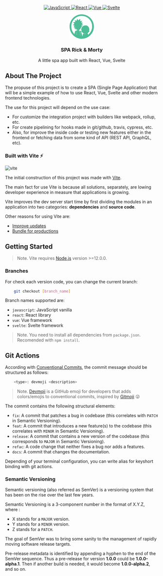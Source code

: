 <p align="center">
    <a href="https://github.com/roremdev/rick-morty/javascript">
        <img src="https://img.shields.io/badge/JavaScript-0.3.0-green?style=for-the-badge&logo=JavaScript" alt="JavaScript" />
    </a>
    <a href="https://github.com/roremdev/rick-morty/react">
        <img src="https://img.shields.io/badge/React-gray?style=for-the-badge&logo=React" alt="React" />
    </a>
    <a href="https://github.com/roremdev/rick-morty/vue">
        <img src="https://img.shields.io/badge/Vue-gray?style=for-the-badge&logo=Vue.js" alt="Vue" />
    </a>
    <a href="https://github.com/roremdev/rick-morty/svelte">
        <img src="https://img.shields.io/badge/Svelte-gray?style=for-the-badge&logo=Svelte" alt="Svelte" />
    </a>
</p>

<p align="center">
    <img src="images/logo.svg" alt="Logo" width="80" height="80">
    <h3 align="center">SPA Rick & Morty</h3>
    <p align="center"> A little spa app built with React, Vue, Svelte</p>
</p>

## About The Project

The propuse of this project is to create a SPA (Single Page Application) that will be a simple example of how to use React, Vue, Svelte and other modern frontend technologies.

The use for this project will depend on the use case:

-   For customize the integration project with builders like webpack, rollup, etc.
-   For create pipelining for hooks made in git/github, travis, cypress, etc.
-   Also, for improve the inside code or testing new features either in the frontend or fetching data from some kind of API (REST API, GraphQL, etc).

### Built with Vite ⚡️

<img src="https://img.shields.io/badge/Vite-2.4.4-green?style=for-the-badge&logo=Vite" alt="vite" />

The initial construction of this project was made with [Vite](https://vitejs.dev/).

The main fact for use Vite is because all solutions, separately, are lowing developer experience in measure that applications is growing.

Vite improves the dev server start time by first dividing the modules in an application into two categories: **dependencies** and **source code**.

Other reasons for using Vite are:

-   [Improve updates](https://vitejs.dev/guide/why.html#slow-updates)
-   [Bundle for productions](https://vitejs.dev/guide/why.html#why-bundle-for-production)

## Getting Started

> Note. Vite requires <a href="https://nodejs.org/en/">Node.js</a> version >=12.0.0.

### Branches

For check each version code, you can change the current branch:

```bash
    git checkout [branch_name]
```

Branch names supported are:

-   `javascript`: JavaScript vanilla
-   `react`: React library
-   `vue`: Vue framework
-   `svelte`: Svelte framework

> Note. You need to install all dependencies from `package.json`. Recomended with `npm install`.

## Git Actions

According with [Conventional Commits](https://www.conventionalcommits.org/en/v1.0.0/), the commit message should be structured as follows:

```bash
    <type>: devmoji <description>
```

> Note. [Devmoji](https://github.com/folke/devmoji) is a GitHub emoji for developers that adds colors/emojis to conventional commits, inspired by [Gitmoji](https://gitmoji.com/) 😜

The commit contains the following structural elements:

-   `fix`: A commit that patches a bug in codebase (this correlates with `PATCH` in Semantic Versioning).
-   `feat`: A commit that introduces a new feature(s) to the codebase (this correlates with `MINOR` in Semantic Versioning).
-   `release`: A commit that contains a new version of the codebase (this corresponds to `MAJOR` in Semantic Versioning).
-   `refac`: A code change that neither fixes a bug nor adds a features.
-   `docs`: A commit that changes the documentation.

Depending of your terminal configuration, you can write alias for keyshort binding with git actions.

### Semantic Versioning

Semantic versioning (also referred as SemVer) is a versioning system that has been on the rise over the last few years.

Semantic Versioning is a 3-component number in the format of X.Y.Z, where :

-   X stands for a `MAJOR` version.
-   Y stands for a `MINOR` version.
-   Z stands for a `PATCH`.

The goal of SemVer was to bring some sanity to the management of rapidly moving software release targets.

Pre-release metadata is identified by appending a hyphen to the end of the SemVer sequence. Thus a pre-release for version **1.0.0** could be **1.0.0-alpha.1**. Then if another build is needed, it would become **1.0.0-alpha.2**, and so on.
